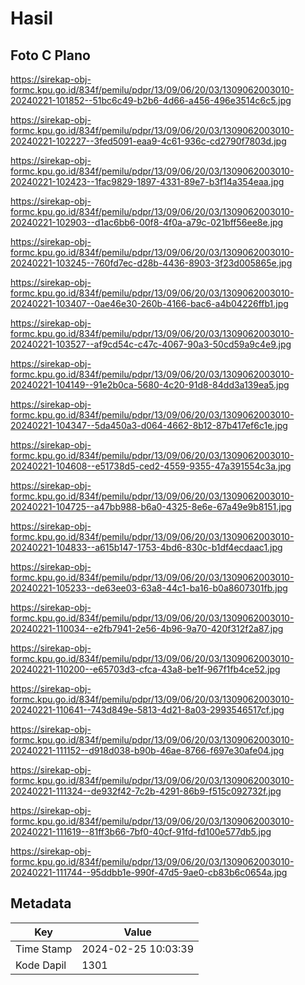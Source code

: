 # Hasil

## Foto C Plano

https://sirekap-obj-formc.kpu.go.id/834f/pemilu/pdpr/13/09/06/20/03/1309062003010-20240221-101852--51bc6c49-b2b6-4d66-a456-496e3514c6c5.jpg

https://sirekap-obj-formc.kpu.go.id/834f/pemilu/pdpr/13/09/06/20/03/1309062003010-20240221-102227--3fed5091-eaa9-4c61-936c-cd2790f7803d.jpg

https://sirekap-obj-formc.kpu.go.id/834f/pemilu/pdpr/13/09/06/20/03/1309062003010-20240221-102423--1fac9829-1897-4331-89e7-b3f14a354eaa.jpg

https://sirekap-obj-formc.kpu.go.id/834f/pemilu/pdpr/13/09/06/20/03/1309062003010-20240221-102903--d1ac6bb6-00f8-4f0a-a79c-021bff56ee8e.jpg

https://sirekap-obj-formc.kpu.go.id/834f/pemilu/pdpr/13/09/06/20/03/1309062003010-20240221-103245--760fd7ec-d28b-4436-8903-3f23d005865e.jpg

https://sirekap-obj-formc.kpu.go.id/834f/pemilu/pdpr/13/09/06/20/03/1309062003010-20240221-103407--0ae46e30-260b-4166-bac6-a4b04226ffb1.jpg

https://sirekap-obj-formc.kpu.go.id/834f/pemilu/pdpr/13/09/06/20/03/1309062003010-20240221-103527--af9cd54c-c47c-4067-90a3-50cd59a9c4e9.jpg

https://sirekap-obj-formc.kpu.go.id/834f/pemilu/pdpr/13/09/06/20/03/1309062003010-20240221-104149--91e2b0ca-5680-4c20-91d8-84dd3a139ea5.jpg

https://sirekap-obj-formc.kpu.go.id/834f/pemilu/pdpr/13/09/06/20/03/1309062003010-20240221-104347--5da450a3-d064-4662-8b12-87b417ef6c1e.jpg

https://sirekap-obj-formc.kpu.go.id/834f/pemilu/pdpr/13/09/06/20/03/1309062003010-20240221-104608--e51738d5-ced2-4559-9355-47a391554c3a.jpg

https://sirekap-obj-formc.kpu.go.id/834f/pemilu/pdpr/13/09/06/20/03/1309062003010-20240221-104725--a47bb988-b6a0-4325-8e6e-67a49e9b8151.jpg

https://sirekap-obj-formc.kpu.go.id/834f/pemilu/pdpr/13/09/06/20/03/1309062003010-20240221-104833--a615b147-1753-4bd6-830c-b1df4ecdaac1.jpg

https://sirekap-obj-formc.kpu.go.id/834f/pemilu/pdpr/13/09/06/20/03/1309062003010-20240221-105233--de63ee03-63a8-44c1-ba16-b0a8607301fb.jpg

https://sirekap-obj-formc.kpu.go.id/834f/pemilu/pdpr/13/09/06/20/03/1309062003010-20240221-110034--e2fb7941-2e56-4b96-9a70-420f312f2a87.jpg

https://sirekap-obj-formc.kpu.go.id/834f/pemilu/pdpr/13/09/06/20/03/1309062003010-20240221-110200--e65703d3-cfca-43a8-be1f-967f1fb4ce52.jpg

https://sirekap-obj-formc.kpu.go.id/834f/pemilu/pdpr/13/09/06/20/03/1309062003010-20240221-110641--743d849e-5813-4d21-8a03-2993546517cf.jpg

https://sirekap-obj-formc.kpu.go.id/834f/pemilu/pdpr/13/09/06/20/03/1309062003010-20240221-111152--d918d038-b90b-46ae-8766-f697e30afe04.jpg

https://sirekap-obj-formc.kpu.go.id/834f/pemilu/pdpr/13/09/06/20/03/1309062003010-20240221-111324--de932f42-7c2b-4291-86b9-f515c092732f.jpg

https://sirekap-obj-formc.kpu.go.id/834f/pemilu/pdpr/13/09/06/20/03/1309062003010-20240221-111619--81ff3b66-7bf0-40cf-91fd-fd100e577db5.jpg

https://sirekap-obj-formc.kpu.go.id/834f/pemilu/pdpr/13/09/06/20/03/1309062003010-20240221-111744--95ddbb1e-990f-47d5-9ae0-cb83b6c0654a.jpg


## Metadata

| Key        | Value               |
| ---------- | ------------------- |
| Time Stamp | 2024-02-25 10:03:39 |
| Kode Dapil | 1301                |



